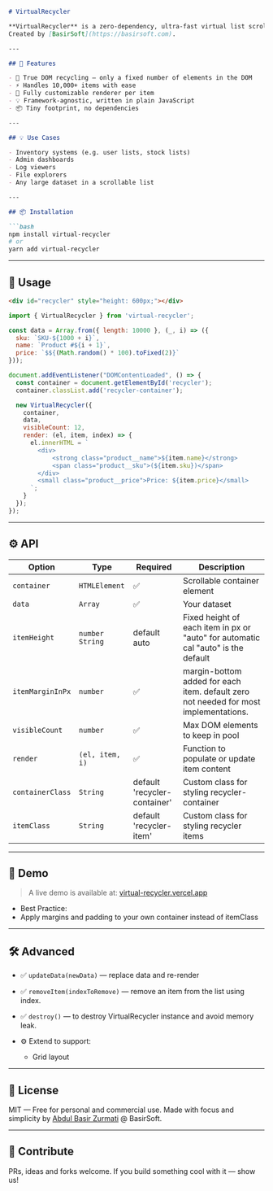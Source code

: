 ````markdown
# VirtualRecycler

**VirtualRecycler** is a zero-dependency, ultra-fast virtual list scroller inspired by Android's RecyclerView — built with performance and simplicity in mind.
Created by [BasirSoft](https://basirsoft.com).

---

## 🚀 Features

- 🔁 True DOM recycling — only a fixed number of elements in the DOM
- ⚡ Handles 10,000+ items with ease
- 🧱 Fully customizable renderer per item
- 💡 Framework-agnostic, written in plain JavaScript
- 📦 Tiny footprint, no dependencies

---

## 💡 Use Cases

- Inventory systems (e.g. user lists, stock lists)
- Admin dashboards
- Log viewers
- File explorers
- Any large dataset in a scrollable list

---

## 📦 Installation

```bash
npm install virtual-recycler
# or
yarn add virtual-recycler
````

---

## 🧩 Usage
 
```html
<div id="recycler" style="height: 600px;"></div>
```

```js
import { VirtualRecycler } from 'virtual-recycler';

const data = Array.from({ length: 10000 }, (_, i) => ({
  sku: `SKU-${1000 + i}`,
  name: `Product #${i + 1}`,
  price: `$${(Math.random() * 100).toFixed(2)}`
}));

document.addEventListener("DOMContentLoaded", () => {
  const container = document.getElementById('recycler');
  container.classList.add('recycler-container');

  new VirtualRecycler({
    container,
    data,
    visibleCount: 12,
    render: (el, item, index) => {
      el.innerHTML = `
        <div>
            <strong class="product__name">${item.name}</strong>
            <span class="product__sku">(${item.sku})</span>
        </div>
        <small class="product__price">Price: ${item.price}</small>
      `;
    }
  });
});
```

---

## ⚙️ API

| Option           | Type                | Required                     | Description                                                                            |
|------------------|---------------------|------------------------------|----------------------------------------------------------------------------------------|
| `container`      | `HTMLElement`       | ✅                            | Scrollable container element                                                           |
| `data`           | `Array`             | ✅                            | Your dataset                                                                           |
| `itemHeight`     | `number` `String`   | default auto                 | Fixed height of each item in px or<br/> "auto" for automatic cal "auto" is the default |
| `itemMarginInPx` | `number`            | ✅                            | margin-bottom added for each item. default zero not needed for most implementations.   |
| `visibleCount`   | `number`            | ✅                            | Max DOM elements to keep in pool                                                       |
| `render`         | `(el, item, i)`     | ✅                            | Function to populate or update item content                                            |
| `containerClass` | `String`            | default 'recycler-container' | Custom class for styling recycler-container                                            |
| `itemClass`      | `String`            | default 'recycler-item'      | Custom class for styling recycler items                                                |

---

## 📸 Demo

> A live demo is available at: [virtual-recycler.vercel.app](https://virtual-recycler.vercel.app)

- Best Practice:
- Apply margins and padding to your own container instead of itemClass 
---

## 🛠️ Advanced

* ✅ `updateData(newData)` — replace data and re-render
* ✅ `removeItem(indexToRemove)` — remove an item from the list using index.
* ✅ `destroy()` — to destroy VirtualRecycler instance and avoid memory leak.
* ⚙️ Extend to support:

  * Grid layout

---

## 📄 License

MIT — Free for personal and commercial use.
Made with focus and simplicity by [Abdul Basir Zurmati](https://github.com/BasirZ1) @ BasirSoft.

---

## 🧠 Contribute

PRs, ideas and forks welcome.
If you build something cool with it — show us!

